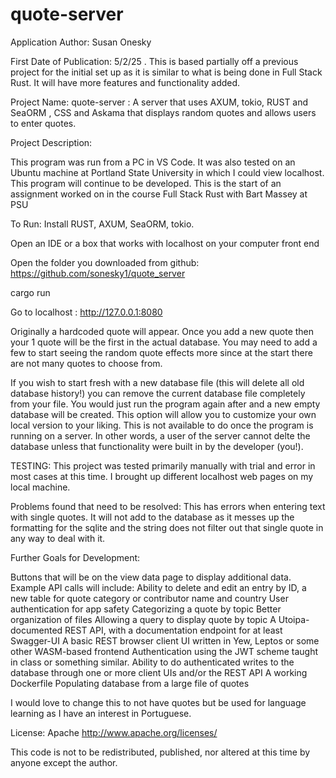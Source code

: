 # quote-server

Application Author:
Susan Onesky

First Date of Publication: 5/2/25 . This is based partially off a previous project for the initial set up as it is similar to what is being done in Full Stack Rust. It will have more features and functionality added. 

Project Name:
quote-server    : A server that uses AXUM, tokio, RUST and SeaORM , CSS and Askama that displays random quotes and allows users to enter quotes.

Project Description:

This program was run from a PC in VS Code. It was also tested on an Ubuntu machine at Portland State University in which I could view localhost. This program will continue to be developed. This is the start of an assignment worked on in the course Full Stack Rust with Bart Massey at PSU

To Run:
Install RUST, AXUM, SeaORM, tokio.

Open an IDE or a box that works with localhost on your computer front end

Open the folder you downloaded from github:
https://github.com/sonesky1/quote_server

cargo run

Go to localhost : http://127.0.0.1:8080

Originally a hardcoded quote will appear. Once you add a new quote then your 1 quote will be the first in the actual database. You may need to add a few to start seeing the random quote effects more since at the start there are not many quotes to choose from. 


If you wish to start fresh with a new database file (this will delete all old database history!) you can remove the current database file completely from your file. You would just run the program again after and a new empty database will be created. This option will allow you to customize your own local version to your liking.
This is not available to do once the program is running on a server. In other words, a user of the server cannot delte the database unless that functionality were built in by the developer (you!). 

TESTING:
This project was tested primarily manually with trial and error in most cases at this time. I brought up different localhost web pages on my local machine. 

Problems found that need to be resolved: This has errors when entering text with  single quotes. It will not add to the database as it messes up the formatting for the sqlite and the string does not filter out that single quote in any way to deal with it. 


Further Goals for Development:

Buttons that will be on the view data page to display additional data. 
Example API calls will include: Ability to delete and edit an entry by ID, a new table for quote category or contributor name and country
User authentication for app safety
Categorizing a quote by topic
Better organization of files
Allowing a query to display quote by topic
A Utoipa-documented REST API, with a documentation endpoint for at least Swagger-UI
A basic REST browser client UI written in Yew, Leptos or some other WASM-based frontend
Authentication using the JWT scheme taught in class or something similar.
Ability to do authenticated writes to the database through one or more client UIs and/or the REST API
A working Dockerfile
Populating database from a large file of quotes 

I would love to change this to not have quotes but be used for language learning as I have an interest in Portuguese.






License:
Apache
http://www.apache.org/licenses/

This code is not to be redistributed, published, nor altered at this time by anyone except the author.
